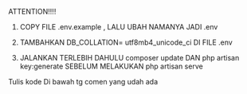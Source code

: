 ATTENTION!!!!

1. COPY FILE .env.example , LALU UBAH NAMANYA JADI .env 

2. TAMBAHKAN DB_COLLATION= utf8mb4_unicode_ci DI FILE .env

3. JALANKAN TERLEBIH DAHULU composer update DAN php artisan key:generate SEBELUM MELAKUKAN php artisan serve

Tulis kode Di bawah tg comen yang udah ada
